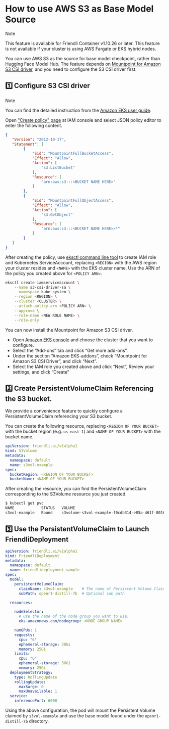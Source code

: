 # How to use AWS S3 as Base Model Source

> [!NOTE]
> This feature is available for Friendli Container v1.10.26 or later.
> This feature is not available if your cluster is using AWS Fargate or EKS hybrid nodes.

You can use AWS S3 as the source for base model checkpoint, rather than Hugging Face Model Hub.
The feature depends on [Mountpoint for Amazon S3 CSI driver](https://docs.aws.amazon.com/eks/latest/userguide/s3-csi.html), and you need to configure the S3 CSI driver first.

## 1️⃣ Configure S3 CSI driver

> [!NOTE]
> You can find the detailed instruction from the [Amazon EKS user guide](https://docs.aws.amazon.com/eks/latest/userguide/s3-csi-create.html).

Open ["Create policy" page](https://us-east-1.console.aws.amazon.com/iam/home#/policies/create) at IAM console and select JSON policy editor to enter the following content.

```json
{
   "Version": "2012-10-17",
   "Statement": [
        {
            "Sid": "MountpointFullBucketAccess",
            "Effect": "Allow",
            "Action": [
                "s3:ListBucket"
            ],
            "Resource": [
                "arn:aws:s3:::<BUCKET NAME HERE>"
            ]
        },
        {
            "Sid": "MountpointFullObjectAccess",
            "Effect": "Allow",
            "Action": [
                "s3:GetObject"
            ],
            "Resource": [
                "arn:aws:s3:::<BUCKET NAME HERE>/*"
            ]
        }
   ]
}
```

After creating the policy, use [eksctl command line tool](https://docs.aws.amazon.com/en_us/eks/latest/userguide/getting-started-eksctl.html) to create IAM role and Kubernetes ServiceAccount, replacing `<REGION>` with the AWS region your cluster resides and `<NAME>` with the EKS cluster name. Use the ARN of the policy you created above for `<POLICY ARN>`.

```sh
eksctl create iamserviceaccount \
    --name s3-csi-driver-sa \
    --namespace kube-system \
    --region <REGION> \
    --cluster <CLUSTER> \
    --attach-policy-arn <POLICY ARN> \
    --approve \
    --role-name <NEW ROLE NAME> \
    --role-only
```

You can now install the Mountpoint for Amazon S3 CSI driver.

- Open [Amazon EKS console](https://console.aws.amazon.com/eks/home#/clusters) and choose the cluster that you want to configure.
- Select the “Add-ons” tab and click “Get more add-ons”.
- Under the section “Amazon EKS-addons”, check “Mountpoint for Amazon S3 CSI Driver”, and click “Next”.
- Select the IAM role you created above and click “Next”, Review your settings, and click “Create”

## 2️⃣ Create PersistentVolumeClaim Referencing the S3 bucket.

We provide a convenience feature to quickly configure a PersistentVolumeClaim referencing your S3 bucket.

You can create the following resource, replacing `<REGION OF YOUR BUCKET>` with the bucket region (e.g. `us-east-1`) and `<NAME OF YOUR BUCKET>` with the bucket name.

```yaml
apiVersion: friendli.ai/v1alpha1
kind: S3Volume
metadata:
  namespace: default
  name: s3vol-example
spec:
  bucketRegion: <REGION OF YOUR BUCKET>
  bucketName: <NAME OF YOUR BUCKET>
```

After creating the resource, you can find the PersistentVolumeClaim corresponding to the S3Volume resource you just created.

```sh
$ kubectl get pvc
NAME            STATUS   VOLUME                                                        CAPACITY   ACCESS MODES   STORAGECLASS   VOLUMEATTRIBUTESCLASS   AGE
s3vol-example   Bound    s3volume-s3vol-example-f0cdb314-e85a-461f-8016-1d36b1d65483   1Pi        ROX                           <unset>                 48m
```

## 3️⃣ Use the PersistentVolumeClaim to Launch FriendliDeployment

```yaml
apiVersion: friendli.ai/v1alpha1
kind: FriendliDeployment
metadata:
  namespace: default
  name: friendlideployment-sample
spec:
  model:
    persistentVolumeClaim:
      claimName: s3vol-example    # The name of Persistent Volume Claim(PVC)
      subPath: openr1-distill-7b  # Optional sub path

  resources:

    nodeSelector:
      # Use the name of the node group you want to use.
      eks.amazonaws.com/nodegroup: <NODE GROUP NAME>

    numGPUs: 1
    requests:
      cpu: "6"
      ephemeral-storage: 30Gi
      memory: 25Gi
    limits:
      cpu: "6"
      ephemeral-storage: 30Gi
      memory: 25Gi
  deploymentStrategy:
    type: RollingUpdate
    rollingUpdate:
      maxSurge: 0
      maxUnavailable: 1
  service:
    inferencePort: 6000
```

Using the above configuration, the pod will mount the Persistent Volume claimed by `s3vol-example` and use the base model found under the `openr1-distill-7b` directory.
